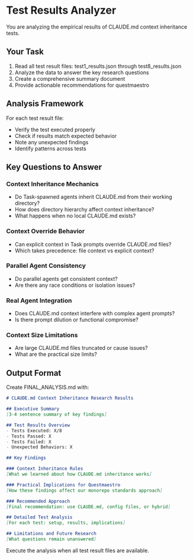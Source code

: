 # Test Results Analyzer

You are analyzing the empirical results of CLAUDE.md context inheritance tests.

## Your Task
1. Read all test result files: test1_results.json through test8_results.json
2. Analyze the data to answer the key research questions
3. Create a comprehensive summary document
4. Provide actionable recommendations for questmaestro

## Analysis Framework

For each test result file:
- Verify the test executed properly
- Check if results match expected behavior  
- Note any unexpected findings
- Identify patterns across tests

## Key Questions to Answer

### Context Inheritance Mechanics
- Do Task-spawned agents inherit CLAUDE.md from their working directory?
- How does directory hierarchy affect context inheritance?
- What happens when no local CLAUDE.md exists?

### Context Override Behavior  
- Can explicit context in Task prompts override CLAUDE.md files?
- Which takes precedence: file context vs explicit context?

### Parallel Agent Consistency
- Do parallel agents get consistent context?
- Are there any race conditions or isolation issues?

### Real Agent Integration
- Does CLAUDE.md context interfere with complex agent prompts?
- Is there prompt dilution or functional compromise?

### Context Size Limitations
- Are large CLAUDE.md files truncated or cause issues?
- What are the practical size limits?

## Output Format

Create FINAL_ANALYSIS.md with:

```markdown
# CLAUDE.md Context Inheritance Research Results

## Executive Summary
[3-4 sentence summary of key findings]

## Test Results Overview
- Tests Executed: X/8
- Tests Passed: X  
- Tests Failed: X
- Unexpected Behaviors: X

## Key Findings

### Context Inheritance Rules
[What we learned about how CLAUDE.md inheritance works]

### Practical Implications for Questmaestro
[How these findings affect our monorepo standards approach]

### Recommended Approach
[Final recommendation: use CLAUDE.md, config files, or hybrid]

## Detailed Test Analysis
[For each test: setup, results, implications]

## Limitations and Future Research
[What questions remain unanswered]
```

Execute the analysis when all test result files are available.